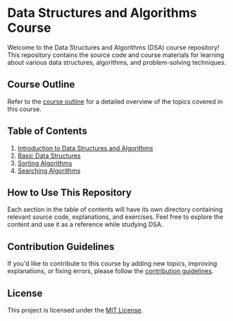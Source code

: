 # Data Structures and Algorithms Course

Welcome to the Data Structures and Algorithms (DSA) course repository! This repository contains the source code and course materials for learning about various data structures, algorithms, and problem-solving techniques.

## Course Outline

Refer to the [course outline](course_outline.md) for a detailed overview of the topics covered in this course.

## Table of Contents

1. [Introduction to Data Structures and Algorithms](intro.md)
2. [Basic Data Structures](basic_data_structures.md)
3. [Sorting Algorithms](sorting_algorithms.md)
4. [Searching Algorithms](searching_algorithms.md)

## How to Use This Repository

Each section in the table of contents will have its own directory containing relevant source code, explanations, and exercises. Feel free to explore the content and use it as a reference while studying DSA.

## Contribution Guidelines

If you'd like to contribute to this course by adding new topics, improving explanations, or fixing errors, please follow the [contribution guidelines](CONTRIBUTING.md).

## License

This project is licensed under the [MIT License](LICENSE).
